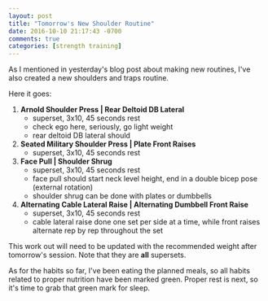 ```yaml
---
layout: post
title: "Tomorrow's New Shoulder Routine"
date: 2016-10-10 21:17:43 -0700
comments: true
categories: [strength training]
---
```


As I mentioned in yesterday's blog post about making new routines, I've also created a new shoulders and traps routine.

Here it goes:

1. **Arnold Shoulder Press | Rear Deltoid DB Lateral**
    - superset, 3x10, 45 seconds rest
    - check ego here, seriously, go light weight
    - rear deltoid DB lateral should
2. **Seated Military Shoulder Press | Plate Front Raises**
    - superset, 3x10, 45 seconds rest
3. **Face Pull | Shoulder Shrug**
    - superset, 3x10, 45 seconds rest
    - face pull should start neck level height, end in a double bicep pose (external rotation)
    - shoulder shrug can be done with plates or dumbbells
4. **Alternating Cable Lateral Raise | Alternating Dumbbell Front Raise**
    - superset, 3x10, 45 seconds rest
    - cable lateral raise done one set per side at a time, while front raises alternate rep by rep throughout the set

  This work out will need to be updated with the recommended weight after tomorrow's session. Note that they are **all** supersets.

  As for the habits so far, I've been eating the planned meals, so all habits related to proper nutrition have been marked green. Proper rest is next, so it's time to grab that green mark for sleep.
